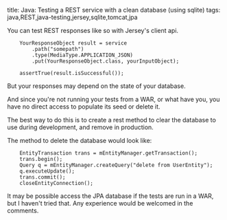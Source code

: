title: Java: Testing a REST service with a clean database (using sqlite)
tags: java,REST,java-testing,jersey,sqlite,tomcat,jpa

You can test REST responses like so with Jersey's client api.

		YourResponseObject result = service
			.path("somepath")
			.type(MediaType.APPLICATION_JSON)
			.put(YourResponseObject.class, yourInputObject);

		assertTrue(result.isSuccessful());

But your responses may depend on the state of your database. 

And since you're not running your tests from a WAR, or what have you, you have no direct access to populate its seed or delete it.

The best way to do this is to create a rest method to clear the database to use during development, and remove in production. 

The method to delete the database would look like:

		EntityTransaction trans = mEntityManager.getTransaction();
		trans.begin();
		Query q = mEntityManager.createQuery("delete from UserEntity");
		q.executeUpdate();
		trans.commit();
		closeEntityConnection();
		
It may be possible access the JPA database if the tests are run in a WAR, but I haven't tried that. Any experience would be welcomed in the comments.
